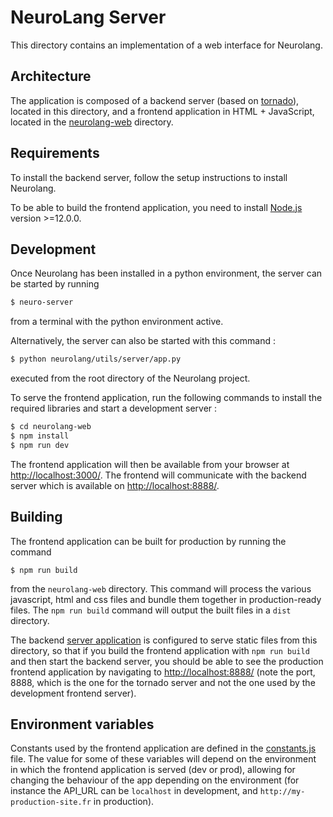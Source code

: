 # NeuroLang Server

This directory contains an implementation of a web interface for Neurolang.

## Architecture

The application is composed of a backend server (based on [tornado](https://www.tornadoweb.org/en/stable/)), located in this directory, and a frontend application in HTML + JavaScript, located in the [neurolang-web](neurolang-web) directory.

## Requirements

To install the backend server, follow the setup instructions to install Neurolang.

To be able to build the frontend application, you need to install [Node.js](https://nodejs.org/en/) version >=12.0.0.

## Development

Once Neurolang has been installed in a python environment, the server can be started by running
```bash
$ neuro-server
```
from a terminal with the python environment active.

Alternatively, the server can also be started with this command :
```bash
$ python neurolang/utils/server/app.py
```
executed from the root directory of the Neurolang project.

To serve the frontend application, run the following commands to install the required libraries and start a development server :

```bash
$ cd neurolang-web
$ npm install
$ npm run dev
```

The frontend application will then be available from your browser at [http://localhost:3000/](http://localhost:3000/). The frontend will communicate with the backend server which is available on [http://localhost:8888/](http://localhost:8888/).

## Building

The frontend application can be built for production by running the command

```
$ npm run build
```

from the `neurolang-web` directory. This command will process the various javascript, html and css files and bundle them together in production-ready files. The `npm run build` command will output the built files in a `dist` directory.

The backend [server application](app.py) is configured to serve static files from this directory, so that if you build the frontend application with `npm run build` and then start the backend server, you should be able to see the production frontend application by navigating to [http://localhost:8888/](http://localhost:8888/) (note the port, 8888, which is the one for the tornado server and not the one used by the development frontend server).

## Environment variables

Constants used by the frontend application are defined in the [constants.js](neurolang-web/constants.js) file. The value for some of these variables will depend on the environment in which the frontend application is served (dev or prod), allowing for changing the behaviour of the app depending on the environment (for instance the API_URL can be `localhost` in development, and `http://my-production-site.fr` in production).